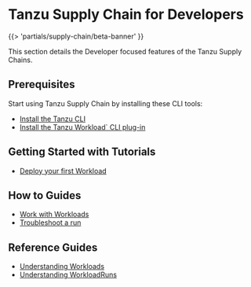 # Tanzu Supply Chain for Developers

{{> 'partials/supply-chain/beta-banner' }}

This section details the Developer focused features of the Tanzu Supply Chains.

## Prerequisites

Start using Tanzu Supply Chain by installing these CLI tools:

- [Install the Tanzu CLI](../../install-tanzu-cli.hbs.md#install-the-tanzu-cli)
- [Install the Tanzu Workload` CLI plug-in ](./how-to/install-the-cli.hbs.md)

## Getting Started with Tutorials

- [Deploy your first Workload](./tutorials/deploy-your-first-workload.hbs.md)

## How to Guides

- [Work with Workloads](./how-to/discover-workloads.hbs.md)
- [Troubleshoot a run](./how-to/troubleshooting.hbs.md)

## Reference Guides

- [Understanding Workloads](./explanation/workloads.hbs.md)
- [Understanding WorkloadRuns](./explanation/workload-runs.hbs.md)
